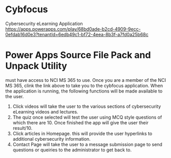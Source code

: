 # Cybfocus
Cybersecurity eLearning Application
https://apps.powerapps.com/play/68bd0ade-b2cd-4909-9ecc-0efdab16d0e3?tenantId=6edb49c1-bf72-4eea-8b3f-a7fd0a25b68c

# Power Apps Source File Pack and Unpack Utility

must have access to NCI MS 365 to use.
Once you are a member of the NCI MS 365, clink the link above to take you to the cybfocus application.
When the application is running, the following functions will be made available to the user.
1. Click videos will take the user to the various sections of cybersecurity eLearning videos and lectures.
2. The quiz once selected will test the user using MCQ style questions of which there are 10. Once finished the app will give the user their result/10.
3. Click articles in Homepage. this will provide the user hyperlinks to additional cybersecurity information.
4. Contact Page will take the user to a message submission page to send questions or queiries to the administrator to get back to.
